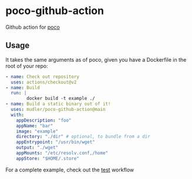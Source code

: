 # poco-github-action
Github action for [poco](https://github.com/mudler/poco)


## Usage

It takes the same arguments as of poco, given you have a Dockerfile in the root of your repo:

```yaml
- name: Check out repository
  uses: actions/checkout@v2
- name: Build
  run: |
        docker build -t example ./
- name: Build a static binary out of it!
  uses: mudler/poco-github-action@main
  with:
    appDescription: "foo"
    appName: "bar"
    image: "example"
    directory: "./dir" # optional, to bundle from a dir
    appEntrypoint: "/usr/bin/wget"
    output: "./wget"
    appMounts: "/etc/resolv.conf,/home"
    appStore: "$HOME/.store"
```

For a complete example, check out the [test](https://github.com/mudler/poco-github-action/blob/main/.github/workflows/test.yml) workflow
